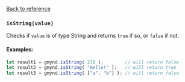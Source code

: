 [Back to reference](../README.md)

### `isString(value)`
Checks if `value` is of type String and returns `true` if so, or `false` if not.

#### Examples:

```javascript
let result1 = gmynd.isString( 270 );        // will return false 
let result2 = gmynd.isString( "Hello!" );   // will return true 
let result3 = gmynd.isString( ["a", "b"] ); // will return false 
```

